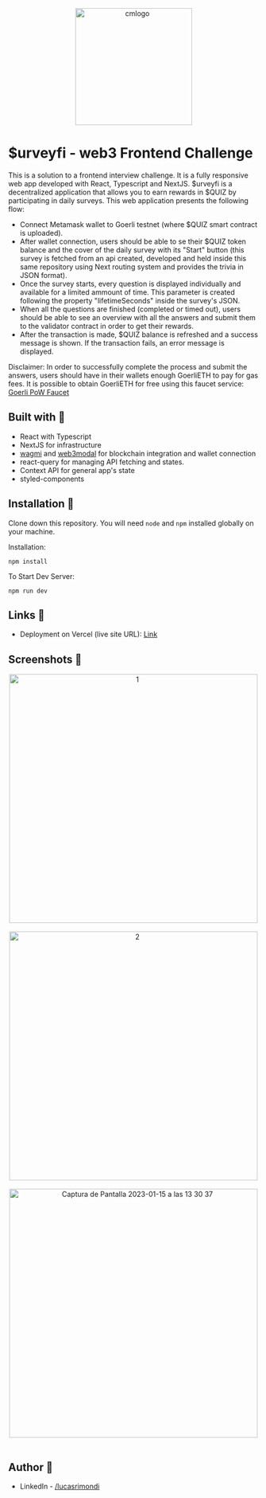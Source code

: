 <div align="center">
<img width="235" alt="cmlogo" src="https://github.com/lucasrimondi/membrane-frontend-cc/assets/87493125/b218b86b-8b74-4cab-a9ae-2f35112fb1e2">

</div>

# $urveyfi - web3 Frontend Challenge

This is a solution to a frontend interview challenge. It is a fully responsive web app developed with React, Typescript and NextJS. $urveyfi is a decentralized application that allows you to earn rewards in $QUIZ by participating in daily surveys. This web application presents the following flow: 

- Connect Metamask wallet to Goerli testnet (where $QUIZ smart contract is uploaded).
- After wallet connection, users should be able to se their $QUIZ token balance and the cover of the daily survey with its "Start" button (this survey is fetched from an api created, developed and held inside this same repository using Next routing system and provides the trivia in JSON format).
- Once the survey starts, every question is displayed individually and available for a limited ammount of time. This parameter is created following the property "lifetimeSeconds" inside the survey's JSON.
- When all the questions are finished (completed or timed out), users should be able to see an overview with all the answers and submit them to the validator contract in order to get their rewards.
- After the transaction is made, $QUIZ balance is refreshed and a success message is shown. If the transaction fails, an error message is displayed.

Disclaimer: In order to successfully complete the process and submit the answers, users should have in their wallets enough GoerliETH to pay for gas fees. It is possible to obtain GoerliETH for free using this faucet service: [Goerli PoW Faucet](https://goerli-faucet.pk910.de/)

## Built with 🔧

- React with Typescript
- NextJS for infrastructure
- [wagmi](https://wagmi.sh/) and [web3modal](https://web3modal.com/) for blockchain integration and wallet connection
- react-query for managing API fetching and states.
- Context API for general app's state
- styled-components


## Installation 💾

Clone down this repository. You will need `node` and `npm` installed globally on your machine.

Installation:

`npm install`

To Start Dev Server:

`npm run dev`

## Links 🔗

- Deployment on Vercel (live site URL): [Link](https://membrane-frontend-cc-seven.vercel.app/)

## Screenshots 📸

<div align="center">
<img width="500" alt="1" src="https://user-images.githubusercontent.com/87493125/212553501-f60a7cbc-eeaa-4fa8-a4c8-4ac6ba308d74.png">
</div>
<br>
<div align="center">
<img width="500" alt="2" src="https://user-images.githubusercontent.com/87493125/212553528-d70ebb79-52ff-49fa-a97d-3f7a352d4dd8.png">
</div>
<br>
<div align="center">
<img width="500" alt="Captura de Pantalla 2023-01-15 a las 13 30 37" src="https://user-images.githubusercontent.com/87493125/212553549-2eda7773-a62a-4dd1-8c75-25bec1561c51.png">
</div>
<br>

## Author 👤

- LinkedIn - [/lucasrimondi](https://www.linkedin.com/in/lucasrimondi/)

